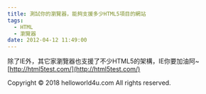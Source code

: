 ```yaml
---
title: 測試你的瀏覽器，能夠支援多少HTML5項目的網站
tags:
  - HTML
  - 瀏覽器
date: 2012-04-12 11:49:00
---
```


除了IE外，其它家瀏覽器也支援了不少HTML5的架構，IE你要加油阿~ 
[http://html5test.com/](http://html5test.com/)

<div class="blogger-post-footer">Copyright © 2018 helloworld4u.com All rights reserved.</div>